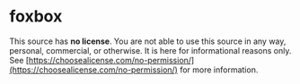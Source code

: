 # foxbox

This source has **no license**. You are not able to use this source in any way,
personal, commercial, or otherwise. It is here for informational reasons only.
See [https://choosealicense.com/no-permission/](https://choosealicense.com/no-permission/)
for more information.
